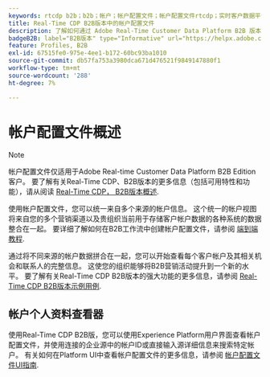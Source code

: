 ```yaml
---
keywords: rtcdp b2b；b2b；帐户；帐户配置文件；帐户配置文件rtcdp；实时客户数据平台；
title: Real-Time CDP B2B版本中的帐户配置文件
description: 了解如何通过 Adobe Real-Time Customer Data Platform B2B 版本，可使用帐户配置文件从多个来源统一帐户信息。
badgeB2B: label="B2B版本" type="Informative" url="https://helpx.adobe.com/legal/product-descriptions/real-time-customer-data-platform-b2b-edition-prime-and-ultimate-packages.html newtab=true"
feature: Profiles, B2B
exl-id: 67515fe0-975e-4ee1-b172-60bc93ba1010
source-git-commit: db57fa753a3980dca671d476521f9849147880f1
workflow-type: tm+mt
source-wordcount: '288'
ht-degree: 7%

---
```


# 帐户配置文件概述

>[!NOTE]
>
>帐户配置文件仅适用于Adobe Real-time Customer Data Platform B2B Edition客户。 要了解有关Real-Time CDP、B2B版本的更多信息（包括可用特性和功能），请从阅读 [Real-Time CDP， B2B版本概述](../b2b-overview.md).

使用帐户配置文件，您可以统一来自多个来源的帐户信息。 这个统一的帐户视图将来自您的多个营销渠道以及贵组织当前用于存储客户帐户数据的各种系统的数据整合在一起。 要详细了解如何在B2B工作流中创建帐户配置文件，请参阅 [端到端教程](../b2b-tutorial.md).

通过将不同来源的帐户数据拼合在一起，您可以开始查看每个客户帐户及其相关机会和联系人的完整信息。 这使您的组织能够将B2B营销活动提升到一个新的水平。 要了解有关Real-Time CDP B2B版本的强大功能的更多信息，请参阅 [Real-Time CDP B2B版本示例用例](../b2b-use-case.md).

## 帐户个人资料查看器

使用Real-Time CDP B2B版，您可以使用Experience Platform用户界面查看帐户配置文件，并使用连接的企业源中的帐户ID或直接输入源详细信息来搜索特定帐户。 有关如何在Platform UI中查看帐户配置文件的更多信息，请参阅 [帐户配置文件UI指南](account-profile-ui-guide.md).
